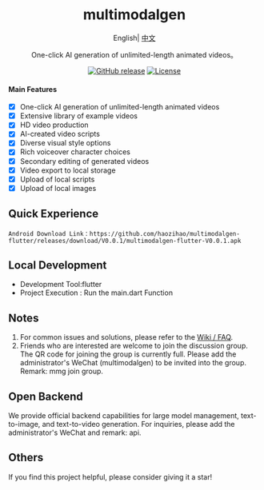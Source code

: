 <div align="center">

<h1 align="center">multimodalgen</h1>

English| [中文](./README.md) 

One-click AI generation of unlimited-length animated videos。

[![GitHub release](https://img.shields.io/static/v1?label=release&message=v0.0.1&color=blue)](https://www.github.com/haozihao/multimodalgen-flutter)
[![License](https://img.shields.io/badge/license-Apache%202-4EB1BA.svg)](https://www.apache.org/licenses/LICENSE-2.0.html)

</div>

#### Main Features
- [X] One-click AI generation of unlimited-length animated videos
- [X] Extensive library of example videos
- [X] HD video production
- [X] AI-created video scripts
- [X] Diverse visual style options
- [X] Rich voiceover character choices
- [X] Secondary editing of generated videos
- [X] Video export to local storage
- [X] Upload of local scripts
- [X] Upload of local images

## Quick Experience
    Android Download Link：https://github.com/haozihao/multimodalgen-flutter/releases/download/V0.0.1/multimodalgen-flutter-V0.0.1.apk

## Local Development
- Development Tool:flutter
- Project Execution : Run the main.dart Function

## Notes

1. For common issues and solutions, please refer to the [Wiki / FAQ](https://github.com/haozihao/multimodalgen-flutter/wiki/FAQ).
2. Friends who are interested are welcome to join the discussion group. The QR code for joining the group is currently full. Please add the administrator's WeChat (multimodalgen) to be invited into the group. Remark: mmg join group.

## Open Backend

We provide official backend capabilities for large model management, text-to-image, and text-to-video generation. For inquiries, please add the administrator's WeChat and remark: api.

## Others

If you find this project helpful, please consider giving it a star!
